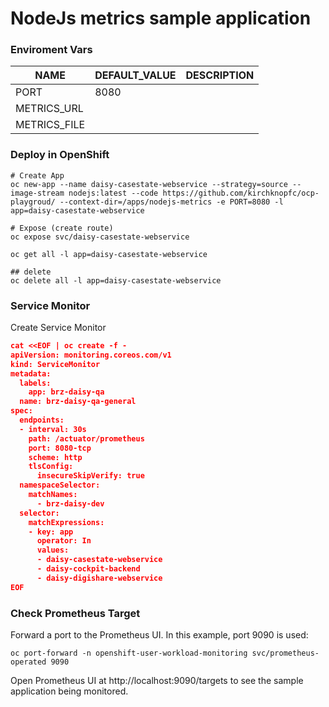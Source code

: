 # NodeJs metrics sample application


### Enviroment Vars

|NAME  |DEFAULT_VALUE |DESCRIPTION  |
|---------|---------|---------|
|PORT     |  8080       |         |
|METRICS_URL     |         |         |
|METRICS_FILE     |         |         |


### Deploy in OpenShift
```shell
# Create App
oc new-app --name daisy-casestate-webservice --strategy=source --image-stream nodejs:latest --code https://github.com/kirchknopfc/ocp-playgroud/ --context-dir=/apps/nodejs-metrics -e PORT=8080 -l app=daisy-casestate-webservice

# Expose (create route)
oc expose svc/daisy-casestate-webservice

oc get all -l app=daisy-casestate-webservice

## delete 
oc delete all -l app=daisy-casestate-webservice
```

### Service Monitor
Create Service Monitor

```json
cat <<EOF | oc create -f -
apiVersion: monitoring.coreos.com/v1
kind: ServiceMonitor
metadata:
  labels:
    app: brz-daisy-qa
  name: brz-daisy-qa-general
spec:
  endpoints:
  - interval: 30s
    path: /actuator/prometheus
    port: 8080-tcp
    scheme: http
    tlsConfig:
      insecureSkipVerify: true
  namespaceSelector:
    matchNames:
      - brz-daisy-dev
  selector:
    matchExpressions:
    - key: app
      operator: In
      values:
      - daisy-casestate-webservice
      - daisy-cockpit-backend
      - daisy-digishare-webservice
EOF
```

### Check Prometheus Target
Forward a port to the Prometheus UI. In this example, port 9090 is used:
```
oc port-forward -n openshift-user-workload-monitoring svc/prometheus-operated 9090
```
Open Prometheus UI at http://localhost:9090/targets to see the sample application being monitored.